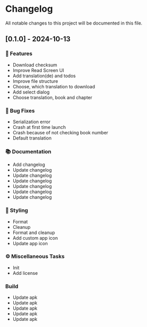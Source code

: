 # Changelog

All notable changes to this project will be documented in this file.

## [0.1.0] - 2024-10-13

### 🚀 Features

- Download checksum
- Improve Read Screen UI
- Add translation(de) and todos
- Improve file structure
- Choose, which translation to download
- Add select dialog
- Choose translation, book and chapter

### 🐛 Bug Fixes

- Serialization error
- Crash at first time launch
- Crash because of not checking book number
- Default translation

### 📚 Documentation

- Add changelog
- Update changelog
- Update changelog
- Update changelog
- Update changelog
- Update changelog
- Update changelog

### 🎨 Styling

- Format
- Cleanup
- Format and cleanup
- Add custom app icon
- Update app icon

### ⚙️ Miscellaneous Tasks

- Init
- Add license

### Build

- Update apk
- Update apk
- Update apk
- Update apk
- Update apk

<!-- generated by git-cliff -->
